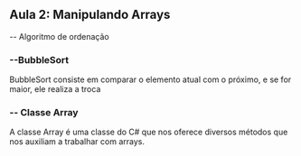## Aula 2: Manipulando Arrays

-- Algoritmo de ordenação



### --BubbleSort

BubbleSort consiste em comparar o elemento atual com o próximo, e se for maior, ele realiza a troca



### -- Classe Array

A classe Array é uma classe do C# que nos oferece diversos métodos que nos auxiliam a trabalhar com arrays.

